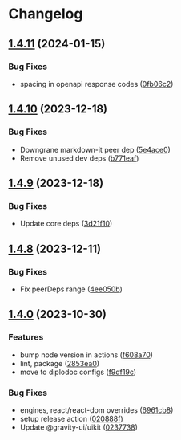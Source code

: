 # Changelog

## [1.4.11](https://github.com/diplodoc-platform/openapi-extension/compare/v1.4.10...v1.4.11) (2024-01-15)


### Bug Fixes

* spacing in openapi response codes ([0fb06c2](https://github.com/diplodoc-platform/openapi-extension/commit/0fb06c215ec286a4237b2dff38d1426ef1fbc73e))

## [1.4.10](https://github.com/diplodoc-platform/openapi-extension/compare/v1.4.9...v1.4.10) (2023-12-18)


### Bug Fixes

* Downgrane markdown-it peer dep ([5e4ace0](https://github.com/diplodoc-platform/openapi-extension/commit/5e4ace0a347d09711952ca585e4731a320645e0d))
* Remove unused dev deps ([b771eaf](https://github.com/diplodoc-platform/openapi-extension/commit/b771eafff7336ca6fec34427aaa53fab2dd897e9))

## [1.4.9](https://github.com/diplodoc-platform/openapi-extension/compare/v1.4.8...v1.4.9) (2023-12-18)


### Bug Fixes

* Update core deps ([3d21f10](https://github.com/diplodoc-platform/openapi-extension/commit/3d21f10766999835127ab84ce48110a88f7c5828))

## [1.4.8](https://github.com/diplodoc-platform/openapi-extension/compare/v1.4.7...v1.4.8) (2023-12-11)


### Bug Fixes

* Fix peerDeps range ([4ee050b](https://github.com/diplodoc-platform/openapi-extension/commit/4ee050b8e8bdb57e30fa9dcdadc2d8ce601242b8))

## [1.4.0](https://github.com/diplodoc-platform/openapi-extension/compare/v1.3.4...v1.4.0) (2023-10-30)


### Features

* bump node version in actions ([f608a70](https://github.com/diplodoc-platform/openapi-extension/commit/f608a7016be9b8eb3a061355a0fc6eea0bf9d328))
* lint, package ([2853ea0](https://github.com/diplodoc-platform/openapi-extension/commit/2853ea089bee41e3d9ab382d7785d9b93c665168))
* move to diplodoc configs ([f9df19c](https://github.com/diplodoc-platform/openapi-extension/commit/f9df19cb148016e73719a9219ab970562dfb77f4))


### Bug Fixes

* engines, react/react-dom overrides ([6961cb8](https://github.com/diplodoc-platform/openapi-extension/commit/6961cb880b5dd63bf90fe504b84ebba815deb6b7))
* setup release action ([020888f](https://github.com/diplodoc-platform/openapi-extension/commit/020888f5110a113e131ea7909877440c2c2875b4))
* Update @gravity-ui/uikit ([0237738](https://github.com/diplodoc-platform/openapi-extension/commit/0237738703513c6a7969e37ee341c7143c1be1d3))
